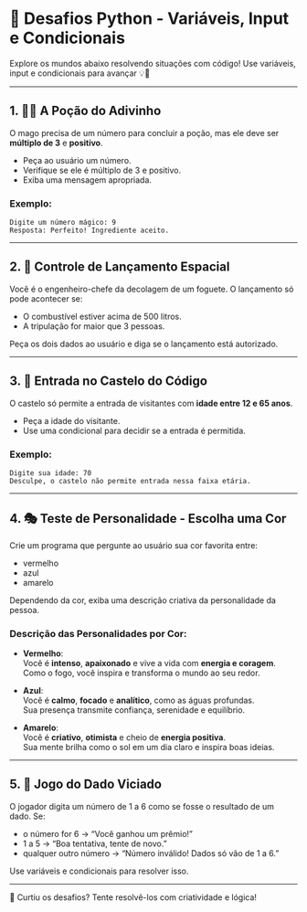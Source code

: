# 🐍 Desafios Python - Variáveis, Input e Condicionais

Explore os mundos abaixo resolvendo situações com código! Use variáveis, input e condicionais para avançar 💡🐍

---

## 1. 🧙‍♂️ A Poção do Adivinho

O mago precisa de um número para concluir a poção, mas ele deve ser **múltiplo de 3** e **positivo**.

- Peça ao usuário um número.
- Verifique se ele é múltiplo de 3 e positivo.
- Exiba uma mensagem apropriada.

### Exemplo:
```
Digite um número mágico: 9
Resposta: Perfeito! Ingrediente aceito.
```

---

## 2. 🚀 Controle de Lançamento Espacial

Você é o engenheiro-chefe da decolagem de um foguete. O lançamento só pode acontecer se:

- O combustível estiver acima de 500 litros.
- A tripulação for maior que 3 pessoas.

Peça os dois dados ao usuário e diga se o lançamento está autorizado.

---

## 3. 🏰 Entrada no Castelo do Código

O castelo só permite a entrada de visitantes com **idade entre 12 e 65 anos**.

- Peça a idade do visitante.
- Use uma condicional para decidir se a entrada é permitida.

### Exemplo:
```
Digite sua idade: 70
Desculpe, o castelo não permite entrada nessa faixa etária.
```

---

## 4. 🎭 Teste de Personalidade - Escolha uma Cor

Crie um programa que pergunte ao usuário sua cor favorita entre:

- vermelho
- azul
- amarelo

Dependendo da cor, exiba uma descrição criativa da personalidade da pessoa.

### Descrição das Personalidades por Cor:

- **Vermelho**:  
  Você é **intenso**, **apaixonado** e vive a vida com **energia e coragem**.  
  Como o fogo, você inspira e transforma o mundo ao seu redor.

- **Azul**:  
  Você é **calmo**, **focado** e **analítico**, como as águas profundas.  
  Sua presença transmite confiança, serenidade e equilíbrio.

- **Amarelo**:  
  Você é **criativo**, **otimista** e cheio de **energia positiva**.  
  Sua mente brilha como o sol em um dia claro e inspira boas ideias.


---

## 5. 🎲 Jogo do Dado Viciado

O jogador digita um número de 1 a 6 como se fosse o resultado de um dado. Se:

- o número for 6 → “Você ganhou um prêmio!”
- 1 a 5 → “Boa tentativa, tente de novo.”
- qualquer outro número → “Número inválido! Dados só vão de 1 a 6.”

Use variáveis e condicionais para resolver isso.

---

🧠 Curtiu os desafios? Tente resolvê-los com criatividade e lógica!
